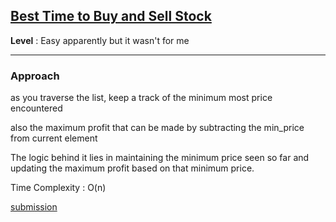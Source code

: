 ## [Best Time to Buy and Sell Stock](https://leetcode.com/problems/best-time-to-buy-and-sell-stock/)

**Level** : Easy apparently but it wasn't for me

---

### **Approach**

as you traverse the list, keep a track of the minimum most price encountered

also the maximum profit that can be made by subtracting the min_price from current element

The logic behind it lies in maintaining the minimum price seen so far and updating the maximum profit based on that minimum price.

Time Complexity : O(n)

[submission](https://leetcode.com/problems/best-time-to-buy-and-sell-stock/submissions/1488021082/)